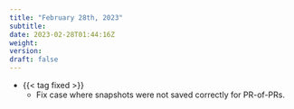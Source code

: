 ```yaml
---
title: "February 28th, 2023"
subtitle:
date: 2023-02-28T01:44:16Z
weight:
version:
draft: false
---
```


- {{< tag fixed >}}
    - Fix case where snapshots were not saved correctly for PR-of-PRs.

